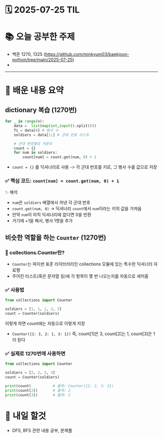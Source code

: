 # 🗓️ 2025-07-25 TIL

# 📚 오늘 공부한 주제
- 백준 1270, 1325 (https://github.com/minkyum03/baekjoon-python/tree/main/2025-07-25)
- 
---

# 🧠 배운 내용 요약
## dictionary 복습 (1270번)
```python
for _ in range(n):
    data =  list(map(int,input().split()))
    Ti = data[0] # 병사 수
    soldiers = data[1:] # 군대 번호 리스트

    # 군대 번호별로 카운트
    count = {}
    for num in soldiers:
        count[num] = count.get(num, 0) + 1
```
- ```count = {}``` 를 딕셔너리로 사용 -> 각 군대 번호를 키로, 그 병사 수를 값으로 저장
### ✅ 핵심 코드: ```count[num] = count.get(num, 0) + 1```
✨ 해석
- ```num```은 ```soldiers``` 배열에서 꺼낸 각 군대 번호
- ```count.get(num, 0)``` → 딕셔너리 ```count```에서 ```num```이라는 키의 값을 가져옴
- 만약 ```num```이 아직 딕셔너리에 없다면 0을 반환
- 거기에 +1을 해서, 병사 1명을 추가

## 비슷한 역할을 하는 ```Counter``` (1270번)
### 🧠 collections.Counter란?
- ```Counter```는 파이썬 표준 라이브러리인 collections 모듈에 있는 특수한 딕셔너리 자료형
- 주어진 리스트(혹은 문자열 등)에 각 항목이 몇 번 나오는지를 자동으로 세어줌
### ✅ 사용법
```python
from collections import Counter

soldiers = [1, 1, 1, 2, 3]
count = Counter(soldiers)
```
이렇게 하면 count에는 자동으로 이렇게 저장 
- ```Counter({1: 3, 2: 1, 3: 1})```
즉, count[1]은 3, count[2]는 1, count[3]은 1이 된다

### ✅ 실제로 1270번에 사용하면
```python
from collections import Counter

soldiers = [2, 2, 3, 3]
count = Counter(soldiers)

print(count)          # 출력: Counter({2: 2, 3: 2})
print(count[2])       # 출력: 2
print(count[3])       # 출력: 2
```

# 🔁 내일 할것
- DFS, BFS 관련 내용 공부, 문제풀
